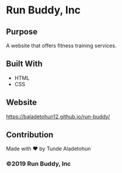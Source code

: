 # Run Buddy, Inc

## Purpose
A website that offers fitness training services.

## Built With
* HTML
* CSS

## Website
https://baladetohun12.github.io/run-buddy/

## Contribution
Made with ❤️ by Tunde Aladetohun

### ©️2019 Run Buddy, Inc 